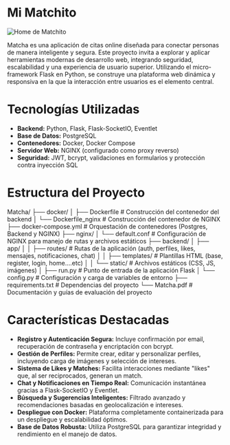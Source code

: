 # Mi Matchito

<p align="left">
  <img src="https://raw.githubusercontent.com/beatriangu/Matchito/main/home.png" alt="Home de Matchito"/>
</p>

Matcha es una aplicación de citas online diseñada para conectar personas de manera inteligente y segura. Este proyecto invita a explorar y aplicar herramientas modernas de desarrollo web, integrando seguridad, escalabilidad y una experiencia de usuario superior. Utilizando el micro-framework Flask en Python, se construye una plataforma web dinámica y responsiva en la que la interacción entre usuarios es el elemento central.

# Tecnologías Utilizadas

- **Backend:** Python, Flask, Flask-SocketIO, Eventlet  
- **Base de Datos:** PostgreSQL  
- **Contenedores:** Docker, Docker Compose  
- **Servidor Web:** NGINX (configurado como proxy reverso)  
- **Seguridad:** JWT, bcrypt, validaciones en formularios y protección contra inyección SQL  

# Estructura del Proyecto

Matcha/
├── docker/
│   ├── Dockerfile            # Construcción del contenedor del backend
│   └── Dockerfile_nginx      # Construcción del contenedor de NGINX
├── docker-compose.yml        # Orquestación de contenedores (Postgres, Backend y NGINX)
├── nginx/
│   └── default.conf          # Configuración de NGINX para manejo de rutas y archivos estáticos
├── backend/
│   ├── app/
│   │   ├── routes/           # Rutas de la aplicación (auth, perfiles, likes, mensajes, notificaciones, chat)
│   │   ├── templates/        # Plantillas HTML (base, register, login, home....etc)
│   │   └── static/           # Archivos estáticos (CSS, JS, imágenes)
│   ├── run.py                # Punto de entrada de la aplicación Flask
│   └── config.py             # Configuración y carga de variables de entorno
├── requirements.txt          # Dependencias del proyecto
└── Matcha.pdf                # Documentación y guías de evaluación del proyecto


# Características Destacadas

- **Registro y Autenticación Segura:** Incluye confirmación por email, recuperación de contraseña y encriptación con bcrypt.
- **Gestión de Perfiles:** Permite crear, editar y personalizar perfiles, incluyendo carga de imágenes y selección de intereses.
- **Sistema de Likes y Matches:** Facilita interacciones mediante "likes" que, al ser reciprocados, generan un match.
- **Chat y Notificaciones en Tiempo Real:** Comunicación instantánea gracias a Flask-SocketIO y Eventlet.
- **Búsqueda y Sugerencias Inteligentes:** Filtrado avanzado y recomendaciones basadas en geolocalización e intereses.
- **Despliegue con Docker:** Plataforma completamente containerizada para un despliegue y escalabilidad óptimos.
- **Base de Datos Robusta:** Utiliza PostgreSQL para garantizar integridad y rendimiento en el manejo de datos.

